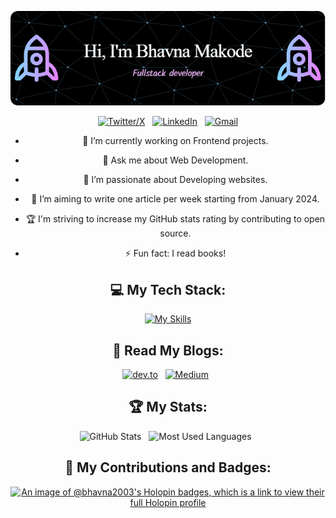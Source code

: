 <div align="center">
  
![Hi there 👋 I'm Bhavna Makode](assets/github-header-image.png)

[![Twitter/X](https://skillicons.dev/icons?i=twitter)](https://twitter.com/Bhavna_makode) &nbsp;
[![LinkedIn](https://skillicons.dev/icons?i=linkedin)](https://www.linkedin.com/in/bhavna-makode-6216ba244/) &nbsp;
[![Gmail](https://skillicons.dev/icons?i=gmail)](mailto:bhavnamakode20@gmail.com?subject=Hello%20Bhavna,%20From%20Github)

+ 🔭 I’m currently working on Frontend projects.
- 💬 Ask me about Web Development.
* 🌱 I’m passionate about Developing websites.
- 📝 I’m aiming to write one article per week starting from January 2024.
+ 🏆 I'm striving to increase my GitHub stats rating by contributing to open source.
* ⚡ Fun fact: I read books!

## 💻 My Tech Stack:

[![My Skills](https://skillicons.dev/icons?i=js,react,html,css,tailwind,nodejs,express,firebase,cpp)](https://skillicons.dev)

## 📖 Read My Blogs:

<p>
    <a target="_blank"href="https://dev.to/bhavna2003"><img alt="dev.to" src="https://img.shields.io/badge/dev.to-0A0A0A?style=for-the-badge&logo=dev.to&logoColor=white" /></a>&nbsp;&nbsp;
    <a target="_blank"href="https://medium.com/@bhavnamakode20"><img alt="Medium" src="https://img.shields.io/badge/Medium-12100E?style=for-the-badge&logo=medium&logoColor=white" /></a>&nbsp;&nbsp;
</p>

## 🏆 My Stats:

<p>
    <img height=175 alt="GitHub Stats" src="https://github-readme-stats.vercel.app/api?username=bhavna2003&show_icons=true&count_private=true&theme=dark" />&nbsp;&nbsp;
    <img height=175 alt="Most Used Languages" src="https://github-readme-stats.vercel.app/api/top-langs/?username=bhavna2003&layout=compact&theme=dark" />&nbsp;&nbsp;
</p>

## 🤝 My Contributions and Badges:

[![An image of @bhavna2003's Holopin badges, which is a link to view their full Holopin profile](https://holopin.me/bhavna2003)](https://holopin.io/@bhavna2003)

</div>
